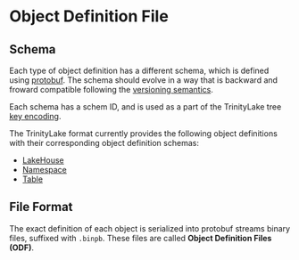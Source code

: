# Object Definition File

## Schema

Each type of object definition has a different schema, which is defined using [protobuf](https://protobuf.dev/).
The schema should evolve in a way that is backward and froward compatible following the [versioning semantics](./versioning.md#versioning-semantics).

Each schema has a schem ID, and is used as a part of the TrinityLake tree [key encoding](./key-encoding.md).

The TrinityLake format currently provides the following object definitions with their corresponding object definition schemas:

- [LakeHouse](./lakehouse.md)
- [Namespace](./namespace.md)
- [Table](./table/overview.md)

## File Format

The exact definition of each object is serialized into protobuf streams binary files, suffixed with `.binpb`.
These files are called **Object Definition Files (ODF)**.
